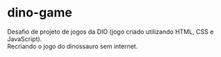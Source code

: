 # dino-game
 Desafio de projeto de jogos da DIO (jogo criado utilizando HTML, CSS e JavaScript). <br />
 Recriando o jogo do dinossauro sem internet.
